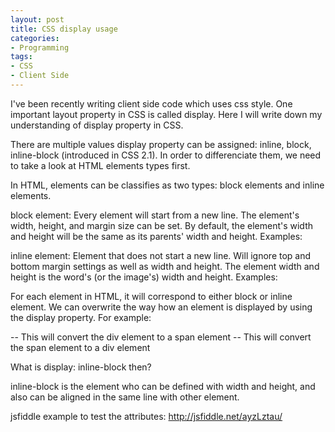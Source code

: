 ```yaml
---
layout: post
title: CSS display usage
categories:
- Programming
tags:
- CSS
- Client Side
---
```


I've been recently writing client side code which uses css style. One important layout property in CSS is called display. Here I will write down my understanding of display property in CSS.

There are multiple values display property can be assigned: inline, block, inline-block (introduced in CSS 2.1). In order to differenciate them, we need to take a look at HTML elements types first. 

In HTML, elements can be classifies as two types: block elements and inline elements. 

block element: Every element will start from a new line. The element's width, height, and margin size can be set. By default, the element's width and height will be the same as its parents' width and height.
Examples: <script src="https://gist.github.com/tangothu/701b69b0d3f603b431a5.js"></script>

inline element: Element that does not start a new line. Will ignore top and bottom margin settings as well as width and height. The element width and height is the word's (or the image's) width and height.
Examples: <script src="https://gist.github.com/tangothu/43dd6bce46674064a5f3.js"></script>

For each element in HTML, it will correspond to either block or inline element. We can overwrite the way how an element is displayed by using the display property. For example:

<script src="https://gist.github.com/tangothu/51d08c16a68bf32af42d.js"></script> -- This will convert the div element to a span element
<script src="https://gist.github.com/tangothu/b7206058192d0ea3ab88.js"></script> -- This will convert the span element to a div element

What is display: inline-block then?

inline-block is the element who can be defined with width and height, and also can be aligned in the same line with other element. 

jsfiddle example to test the attributes:
http://jsfiddle.net/ayzLztau/


